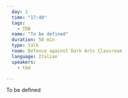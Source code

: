 ```yaml
---
  day: 1
  time: "17:40"
  tags:
    - TDB
  name: "To be defined"
  duration: 50 min
  type: talk
  room: Defence against Dark Arts Classroom
  language: Italian
  speakers:
    - tbd

---
```

To be defined
  